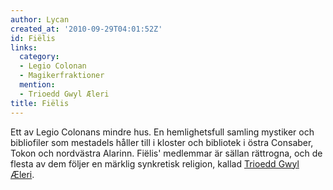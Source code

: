 ```yaml
---
author: Lycan
created_at: '2010-09-29T04:01:52Z'
id: Fiëlis
links:
  category:
  - Legio Colonan
  - Magikerfraktioner
  mention:
  - Trioedd Gwyl Æleri
title: Fiëlis
---
```


Ett av Legio Colonans mindre hus. En hemlighetsfull samling mystiker och bibliofiler som mestadels
håller till i kloster och bibliotek i östra Consaber, Tokon och nordvästra Alarinn. Fiëlis'
medlemmar är sällan rättrogna, och de flesta av dem följer en märklig synkretisk religion, kallad
[Trioedd Gwyl Æleri].

  [Trioedd Gwyl Æleri]: Trioedd_Gwyl_Æleri